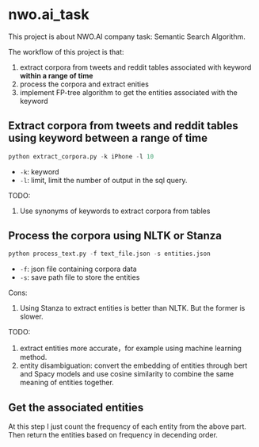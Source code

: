 # nwo.ai_task
This project is about NWO.AI company task: Semantic Search Algorithm.

The workflow of this project is that:

1. extract corpora from tweets and reddit tables associated with keyword **within a range of time**
2. process the corpora and extract enities
3. implement FP-tree algorithm to get the entities associated with the keyword


## Extract corpora from tweets and reddit tables using keyword between a range of time

```python
python extract_corpora.py -k iPhone -l 10
```

- `-k`: keyword
- `-l`: limit, limit the number of output in the sql query.

TODO:
1. Use synonyms of keywords to extract corpora from tables 

## Process the corpora using NLTK or Stanza

```python
python process_text.py -f text_file.json -s entities.json
```

- `-f`: json file containing corpora data
- `-s`: save path file to store the entities

Cons:
1. Using Stanza to extract entities is better than NLTK. But the former is slower.

TODO:
1. extract entities more accurate，for example using machine learning method.
1. entity disambiguation: convert the embedding of entities through bert and Spacy models and use  cosine similarity to combine the same meaning of entities together.

## Get the associated entities

At this step I just count the frequency of each entity from the above part. Then return the entities based on frequency in decending order.




